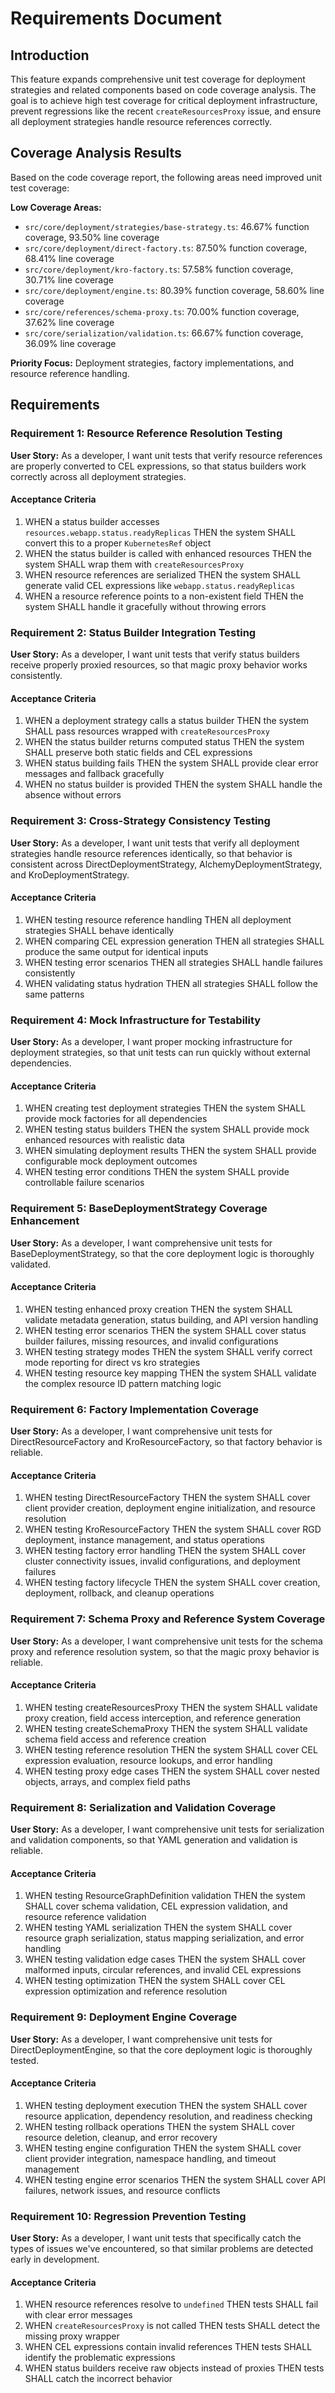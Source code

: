 # Requirements Document

## Introduction

This feature expands comprehensive unit test coverage for deployment strategies and related components based on code coverage analysis. The goal is to achieve high test coverage for critical deployment infrastructure, prevent regressions like the recent `createResourcesProxy` issue, and ensure all deployment strategies handle resource references correctly.

## Coverage Analysis Results

Based on the code coverage report, the following areas need improved unit test coverage:

**Low Coverage Areas:**
- `src/core/deployment/strategies/base-strategy.ts`: 46.67% function coverage, 93.50% line coverage
- `src/core/deployment/direct-factory.ts`: 87.50% function coverage, 68.41% line coverage  
- `src/core/deployment/kro-factory.ts`: 57.58% function coverage, 30.71% line coverage
- `src/core/deployment/engine.ts`: 80.39% function coverage, 58.60% line coverage
- `src/core/references/schema-proxy.ts`: 70.00% function coverage, 37.62% line coverage
- `src/core/serialization/validation.ts`: 66.67% function coverage, 36.09% line coverage

**Priority Focus:** Deployment strategies, factory implementations, and resource reference handling.

## Requirements

### Requirement 1: Resource Reference Resolution Testing

**User Story:** As a developer, I want unit tests that verify resource references are properly converted to CEL expressions, so that status builders work correctly across all deployment strategies.

#### Acceptance Criteria

1. WHEN a status builder accesses `resources.webapp.status.readyReplicas` THEN the system SHALL convert this to a proper `KubernetesRef` object
2. WHEN the status builder is called with enhanced resources THEN the system SHALL wrap them with `createResourcesProxy`
3. WHEN resource references are serialized THEN the system SHALL generate valid CEL expressions like `webapp.status.readyReplicas`
4. WHEN a resource reference points to a non-existent field THEN the system SHALL handle it gracefully without throwing errors

### Requirement 2: Status Builder Integration Testing

**User Story:** As a developer, I want unit tests that verify status builders receive properly proxied resources, so that magic proxy behavior works consistently.

#### Acceptance Criteria

1. WHEN a deployment strategy calls a status builder THEN the system SHALL pass resources wrapped with `createResourcesProxy`
2. WHEN the status builder returns computed status THEN the system SHALL preserve both static fields and CEL expressions
3. WHEN status building fails THEN the system SHALL provide clear error messages and fallback gracefully
4. WHEN no status builder is provided THEN the system SHALL handle the absence without errors

### Requirement 3: Cross-Strategy Consistency Testing

**User Story:** As a developer, I want unit tests that verify all deployment strategies handle resource references identically, so that behavior is consistent across DirectDeploymentStrategy, AlchemyDeploymentStrategy, and KroDeploymentStrategy.

#### Acceptance Criteria

1. WHEN testing resource reference handling THEN all deployment strategies SHALL behave identically
2. WHEN comparing CEL expression generation THEN all strategies SHALL produce the same output for identical inputs
3. WHEN testing error scenarios THEN all strategies SHALL handle failures consistently
4. WHEN validating status hydration THEN all strategies SHALL follow the same patterns

### Requirement 4: Mock Infrastructure for Testability

**User Story:** As a developer, I want proper mocking infrastructure for deployment strategies, so that unit tests can run quickly without external dependencies.

#### Acceptance Criteria

1. WHEN creating test deployment strategies THEN the system SHALL provide mock factories for all dependencies
2. WHEN testing status builders THEN the system SHALL provide mock enhanced resources with realistic data
3. WHEN simulating deployment results THEN the system SHALL provide configurable mock deployment outcomes
4. WHEN testing error conditions THEN the system SHALL provide controllable failure scenarios

### Requirement 5: BaseDeploymentStrategy Coverage Enhancement

**User Story:** As a developer, I want comprehensive unit tests for BaseDeploymentStrategy, so that the core deployment logic is thoroughly validated.

#### Acceptance Criteria

1. WHEN testing enhanced proxy creation THEN the system SHALL validate metadata generation, status building, and API version handling
2. WHEN testing error scenarios THEN the system SHALL cover status builder failures, missing resources, and invalid configurations
3. WHEN testing strategy modes THEN the system SHALL verify correct mode reporting for direct vs kro strategies
4. WHEN testing resource key mapping THEN the system SHALL validate the complex resource ID pattern matching logic

### Requirement 6: Factory Implementation Coverage

**User Story:** As a developer, I want comprehensive unit tests for DirectResourceFactory and KroResourceFactory, so that factory behavior is reliable.

#### Acceptance Criteria

1. WHEN testing DirectResourceFactory THEN the system SHALL cover client provider creation, deployment engine initialization, and resource resolution
2. WHEN testing KroResourceFactory THEN the system SHALL cover RGD deployment, instance management, and status operations
3. WHEN testing factory error handling THEN the system SHALL cover cluster connectivity issues, invalid configurations, and deployment failures
4. WHEN testing factory lifecycle THEN the system SHALL cover creation, deployment, rollback, and cleanup operations

### Requirement 7: Schema Proxy and Reference System Coverage

**User Story:** As a developer, I want comprehensive unit tests for the schema proxy and reference resolution system, so that the magic proxy behavior is reliable.

#### Acceptance Criteria

1. WHEN testing createResourcesProxy THEN the system SHALL validate proxy creation, field access interception, and reference generation
2. WHEN testing createSchemaProxy THEN the system SHALL validate schema field access and reference creation
3. WHEN testing reference resolution THEN the system SHALL cover CEL expression evaluation, resource lookups, and error handling
4. WHEN testing proxy edge cases THEN the system SHALL cover nested objects, arrays, and complex field paths

### Requirement 8: Serialization and Validation Coverage

**User Story:** As a developer, I want comprehensive unit tests for serialization and validation components, so that YAML generation and validation is reliable.

#### Acceptance Criteria

1. WHEN testing ResourceGraphDefinition validation THEN the system SHALL cover schema validation, CEL expression validation, and resource reference validation
2. WHEN testing YAML serialization THEN the system SHALL cover resource graph serialization, status mapping serialization, and error handling
3. WHEN testing validation edge cases THEN the system SHALL cover malformed inputs, circular references, and invalid CEL expressions
4. WHEN testing optimization THEN the system SHALL cover CEL expression optimization and reference resolution

### Requirement 9: Deployment Engine Coverage

**User Story:** As a developer, I want comprehensive unit tests for DirectDeploymentEngine, so that the core deployment logic is thoroughly tested.

#### Acceptance Criteria

1. WHEN testing deployment execution THEN the system SHALL cover resource application, dependency resolution, and readiness checking
2. WHEN testing rollback operations THEN the system SHALL cover resource deletion, cleanup, and error recovery
3. WHEN testing engine configuration THEN the system SHALL cover client provider integration, namespace handling, and timeout management
4. WHEN testing engine error scenarios THEN the system SHALL cover API failures, network issues, and resource conflicts

### Requirement 10: Regression Prevention Testing

**User Story:** As a developer, I want unit tests that specifically catch the types of issues we've encountered, so that similar problems are detected early in development.

#### Acceptance Criteria

1. WHEN resource references resolve to `undefined` THEN tests SHALL fail with clear error messages
2. WHEN `createResourcesProxy` is not called THEN tests SHALL detect the missing proxy wrapper
3. WHEN CEL expressions contain invalid references THEN tests SHALL identify the problematic expressions
4. WHEN status builders receive raw objects instead of proxies THEN tests SHALL catch the incorrect behavior